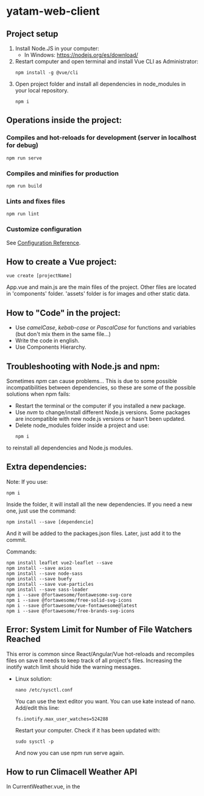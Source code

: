 # yatam-web-client

## Project setup
1. Install Node.JS in your computer:
	* In Windows: https://nodejs.org/es/download/
2. Restart computer and open terminal and install Vue CLI as Administrator:
	```
	npm install -g @vue/cli
	```
3. Open project folder and install all dependencies in node_modules in your local repository.
	```
	npm i
	```

## Operations inside the project:

### Compiles and hot-reloads for development (server in localhost for debug)
```
npm run serve
```
### Compiles and minifies for production
```
npm run build
```

### Lints and fixes files
```
npm run lint
```

### Customize configuration
See [Configuration Reference](https://cli.vuejs.org/config/).

## How to create a Vue project:
```
vue create [projectName]
```
App.vue and main.js are the main files of the project. Other files are located in 'components' folder. 'assets' folder is for images and other static data.

## How to "Code" in the project:
* Use *camelCase*, *kebab-case* or *PascalCase* for functions and variables (but don't mix them in the same file...)
* Write the code in english.
* Use Components Hierarchy.

## Troubleshooting with Node.js and npm:
Sometimes *npm* can cause problems... This is due to some possible incompatibilities between dependencies, so these are some of the possible solutions when npm fails:

* Restart the terminal or the computer if you installed a new package.
* Use *nvm* to change/install different Node.js versions. Some packages are incompatible with new node.js versions or hasn't been updated.
* Delete node_modules folder inside a project and use:
	```
	npm i
	```
to reinstall all dependencies and Node.js modules.

## Extra dependencies:
Note: If you use:
```
npm i
```
Inside the folder, it will install all the new dependencies. 
If you need a new one, just use the command:
```
npm install --save [dependencie]
```
And it will be added to the packages.json files. Later, just add it to the commit.

Commands:
```
npm install leaflet vue2-leaflet --save
npm install --save axios
npm install --save node-sass
npm install --save buefy
npm install --save vue-particles
npm install --save sass-loader
npm i --save @fortawesome/fontawesome-svg-core
npm i --save @fortawesome/free-solid-svg-icons
npm i --save @fortawesome/vue-fontawesome@latest
npm i --save @fortawesome/free-brands-svg-icons
```
## Error: System Limit for Number of File Watchers Reached
This error is common since React/Angular/Vue hot-reloads and recompiles files on save it needs to keep track of all project's files. Increasing the inotify watch limit should hide the warning messages.

* Linux solution:
	```
	nano /etc/sysctl.conf
	```
	You can use the text editor you want. You can use kate instead of nano. Add/edit this line:
	```
	fs.inotify.max_user_watches=524288
	```
	Restart your computer. Check if it has been updated with:
	```
	sudo sysctl -p
	```
	And now you can use npm run serve again.

## How to run Climacell Weather API

In CurrentWeather.vue, in the <script> part, uncomment the lines in mounted() and change all the variables inside data() return{} to null. This is to avoid reaching the daily limit of 1000 API calls when testing.
